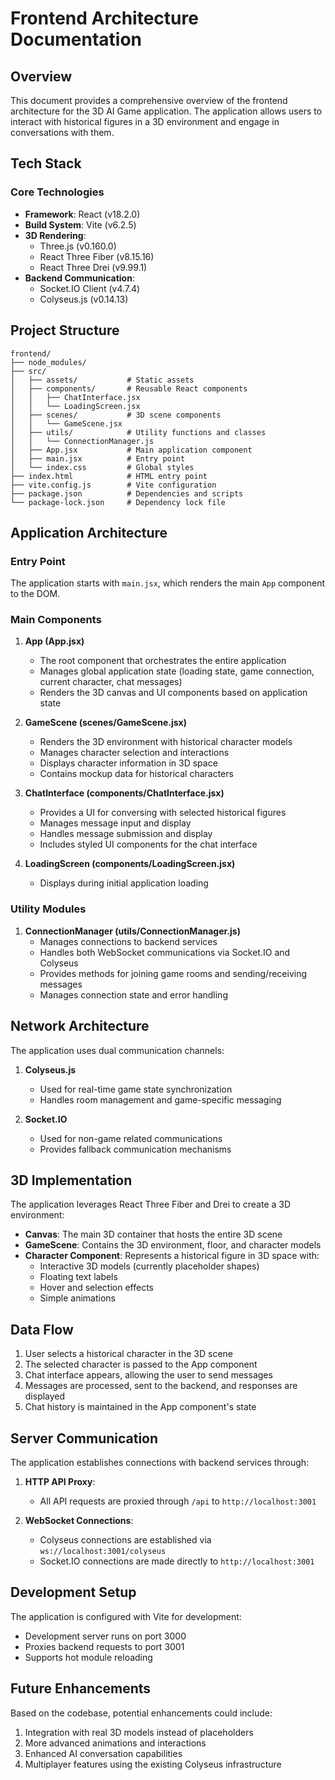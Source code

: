 # Frontend Architecture Documentation

## Overview

This document provides a comprehensive overview of the frontend architecture for the 3D AI Game application. The application allows users to interact with historical figures in a 3D environment and engage in conversations with them.

## Tech Stack

### Core Technologies

- **Framework**: React (v18.2.0)
- **Build System**: Vite (v6.2.5)
- **3D Rendering**: 
  - Three.js (v0.160.0)
  - React Three Fiber (v8.15.16)
  - React Three Drei (v9.99.1)
- **Backend Communication**:
  - Socket.IO Client (v4.7.4)
  - Colyseus.js (v0.14.13)

## Project Structure

```
frontend/
├── node_modules/
├── src/
│   ├── assets/           # Static assets 
│   ├── components/       # Reusable React components
│   │   ├── ChatInterface.jsx
│   │   └── LoadingScreen.jsx
│   ├── scenes/           # 3D scene components
│   │   └── GameScene.jsx
│   ├── utils/            # Utility functions and classes
│   │   └── ConnectionManager.js
│   ├── App.jsx           # Main application component
│   ├── main.jsx          # Entry point
│   └── index.css         # Global styles
├── index.html            # HTML entry point
├── vite.config.js        # Vite configuration
├── package.json          # Dependencies and scripts
└── package-lock.json     # Dependency lock file
```

## Application Architecture

### Entry Point

The application starts with `main.jsx`, which renders the main `App` component to the DOM.

### Main Components

1. **App (App.jsx)**
   - The root component that orchestrates the entire application
   - Manages global application state (loading state, game connection, current character, chat messages)
   - Renders the 3D canvas and UI components based on application state

2. **GameScene (scenes/GameScene.jsx)**
   - Renders the 3D environment with historical character models
   - Manages character selection and interactions
   - Displays character information in 3D space
   - Contains mockup data for historical characters

3. **ChatInterface (components/ChatInterface.jsx)**
   - Provides a UI for conversing with selected historical figures
   - Manages message input and display
   - Handles message submission and display
   - Includes styled UI components for the chat interface

4. **LoadingScreen (components/LoadingScreen.jsx)**
   - Displays during initial application loading

### Utility Modules

1. **ConnectionManager (utils/ConnectionManager.js)**
   - Manages connections to backend services
   - Handles both WebSocket communications via Socket.IO and Colyseus
   - Provides methods for joining game rooms and sending/receiving messages
   - Manages connection state and error handling

## Network Architecture

The application uses dual communication channels:

1. **Colyseus.js**
   - Used for real-time game state synchronization
   - Handles room management and game-specific messaging

2. **Socket.IO**
   - Used for non-game related communications
   - Provides fallback communication mechanisms

## 3D Implementation

The application leverages React Three Fiber and Drei to create a 3D environment:

- **Canvas**: The main 3D container that hosts the entire 3D scene
- **GameScene**: Contains the 3D environment, floor, and character models
- **Character Component**: Represents a historical figure in 3D space with:
  - Interactive 3D models (currently placeholder shapes)
  - Floating text labels
  - Hover and selection effects
  - Simple animations

## Data Flow

1. User selects a historical character in the 3D scene
2. The selected character is passed to the App component
3. Chat interface appears, allowing the user to send messages
4. Messages are processed, sent to the backend, and responses are displayed
5. Chat history is maintained in the App component's state

## Server Communication

The application establishes connections with backend services through:

1. **HTTP API Proxy**:
   - All API requests are proxied through `/api` to `http://localhost:3001`

2. **WebSocket Connections**:
   - Colyseus connections are established via `ws://localhost:3001/colyseus`
   - Socket.IO connections are made directly to `http://localhost:3001`

## Development Setup

The application is configured with Vite for development:
- Development server runs on port 3000
- Proxies backend requests to port 3001
- Supports hot module reloading

## Future Enhancements

Based on the codebase, potential enhancements could include:
1. Integration with real 3D models instead of placeholders
2. More advanced animations and interactions
3. Enhanced AI conversation capabilities
4. Multiplayer features using the existing Colyseus infrastructure 